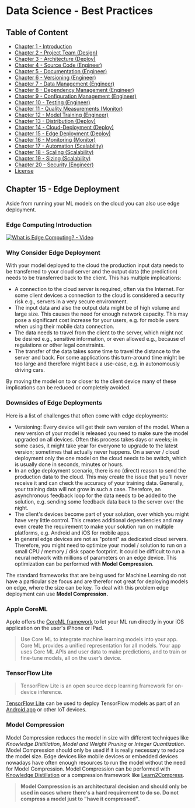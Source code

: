 # Data Science - Best Practices

## Table of Content

- [Chapter 1 - Introduction](./readme.md#chapter-1---introduction)
- [Chapter 2 - Project Team (Design)](./project_team.md#chapter-2---project-team)
- [Chapter 3 - Architecture (Deploy)](./architecture.md#chapter-3---architecture)
- [Chapter 4 - Source Code (Engineer)](./source_code.md#chapter-4---source-code)
- [Chapter 5 - Documentation (Engineer)](./documentation.md#chapter-5---documentation)
- [Chapter 6 - Versioning (Engineer)](./versioning.md#chapter-6---versioning)
- [Chapter 7 - Data Management (Engineer)](./data_management.md#chapter-7---data-management)
- [Chapter 8 - Dependency Management (Engineer)](./dependency_management.md#chapter-8---dependency-management)
- [Chapter 9 - Configuration Management (Engineer)](./configuration_management.md#chapter-9---configuration-management)
- [Chapter 10 - Testing (Engineer)](./testing.md#chapter-10---testing)
- [Chapter 11 - Quality Measurements (Monitor)](./quality_measurements.md#chapter-11---quality-measurements)
- [Chapter 12 - Model Training (Engineer)](./model_training.md#chapter-12---model-training)
- [Chapter 13 - Distribution (Deploy)](./distribution.md#chapter-13---distribution)
- [Chapter 14 - Cloud-Deployment (Deploy)](./cloud_deployment.md#chapter-14---cloud-deployment)
- [Chapter 15 - Edge Deployment (Deploy)](./edge_deployment.md#chapter-15---edge-deployment)
- [Chapter 16 - Monitoring (Monitor)](./monitoring.md#chapter-16---monitoring)
- [Chapter 17 - Automation (Scalability)](./automation.md#chapter-17---automation)
- [Chapter 18 - Scaling (Scalability)](./scaling.md#chapter-18---scaling)
- [Chapter 19 - Sizing (Scalability)](./sizing.md#chapter-19---sizing)
- [Chapter 20 - Security (Engineer)](./security.md#chapter-20---security)
- [License](./LICENSE.md)

## Chapter 15 - Edge Deployment

Aside from running your ML models on the cloud you can also use edge deployment.

### Edge Computing Introduction

[![What is Edge Computing? - Video](https://img.youtube.com/vi/cEOUeItHDdo/0.jpg)](https://www.youtube.com/watch?v=cEOUeItHDdo)

### Why Consider Edge Deployment

With your model deployed to the cloud the production input data needs to be transferred to your cloud server and the output data (the prediction) needs to be transferred back to the client.
This has multiple implications:

- A connection to the cloud server is required, often via the Internet.
For some client devices a connection to the cloud is considered a security risk e.g., servers in a very secure environment.
- The input data and also the output data might be of high volume and large size.
This causes the need for enough network capacity.
This may pose a significant cost increase for your users, e.g. for mobile users when using their mobile data connection.
- The data needs to travel from the client to the server, which might not be desired e.g., sensitive information, or even allowed e.g., because of regulations or other legal constraints.
- The transfer of the data takes some time to travel the distance to the server and back.
For some applications this turn-around time might be too large and therefore might back a use-case, e.g. in autonomously driving cars.

By moving the model on to or closer to the client device many of these implications can be reduced or completely avoided.

### Downsides of Edge Deployments

Here is a list of challenges that often come with edge deployments:

- Versioning: Every device will get their own version of the model.
When a new version of your model is released you need to make sure the model upgraded on all devices.
Often this process takes days or weeks; in some cases, it might take year for everyone to upgrade to the latest version; sometimes that actually never happens.
On a server / cloud deployment only the one model on the cloud needs to be switch, which is usually done in seconds, minutes or hours.
- In an edge deployment scenario, there is no (direct) reason to send the production data to the cloud.
This may create the issue that you'll never receive it and can  check the accuracy of your training data.
Generally, your training data will not grow in such a case.
Therefore, an asynchronous feedback loop for the data needs to be added to the solution, e.g. sending some feedback data back to the server over the night.
- The client's devices become part of your solution, over which you might have very little control.
This creates additional dependencies and may even create the requirement to make your solution run on multiple platforms, e.g. Android and iOS for mobile apps.
- In general edge devices are not as "potent" as dedicated cloud servers. Therefore, you might need to optimize your model / solution to run on a small CPU / memory / disk space footprint. It could be difficult to run a neural network with millions of parameters on an edge device. This optimization can be performed with **Model Compression**.

The standard frameworks that are being used for Machine Learning do not have a particular size focus and are therefor not great for deploying models on edge, where the size can be key. To deal with this problem edge deployment can use **Model Compression.** 

### Apple CoreML

Apple offers the [CoreML framework](https://developer.apple.com/documentation/coreml) to let your ML run directly in your iOS application on the user's iPhone or iPad.

> Use Core ML to integrate machine learning models into your app. Core ML provides a unified representation for all models.
> Your app uses Core ML APIs and user data to make predictions, and to train or fine-tune models, all on the user’s device.

### TensorFlow Lite

> TensorFlow Lite is an open source deep learning framework for on-device inference.

[TensorFlow Lite](https://www.tensorflow.org/lite) can be used to deploy TensorFlow models as part of an [Android app](https://developer.android.com/ml) or other IoT devices.

### Model Compression

Model Compression reduces the model in size with different techniques like *Knowledge Distillation*, *Model and Weight Pruning* or *Integer Quantization*. Model Compression should only be used if it is really necessary to reduce the model size. Edge devices like mobile devices or embedded devices nowadays have often enough resources to run the model without the need for Model Compression. Model Compression can be performed with [Knowledge Distillation](https://arxiv.org/abs/1503.02531) or a compression framework like [Learn2Compress](https://ai.googleblog.com/2018/05/custom-on-device-ml-models.html).

>**Model Compression is an architectural decision and should only be used in cases where there's a hard requirement to do so. Do not compress a model just to "have it compressed".**